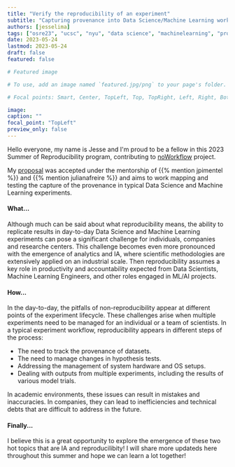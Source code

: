 ```yaml
---
title: "Verify the reproducibility of an experiment"
subtitle: "Capturing provenance into Data Science/Machine Learning workflows" 
authors: [jesselima]
tags: ["osre23", "ucsc", "nyu", "data science", "machinelearning", "provenance", "reproducibility"]
date: 2023-05-24
lastmod: 2023-05-24
draft: false
featured: false

# Featured image

# To use, add an image named `featured.jpg/png` to your page's folder.

# Focal points: Smart, Center, TopLeft, Top, TopRight, Left, Right, BottomLeft, Bottom, BottomRight.

image:
caption: ""
focal_point: "TopLeft"
preview_only: false
---
```



Hello everyone, 
my name is Jesse and I'm proud to be a fellow in this 2023 Summer of Reproducibility program, contributing to [noWorkflow](/project/osre23/nyu/noworkflow) project. 


My [proposal](https://docs.google.com/document/d/1YMtPjZXcgt5eplyxIgQE8IBpQIiRlB9eqVSQiIPhXNU/edit?usp=sharing) was accepted  under the mentorship of {{% mention jpimentel %}} and {{% mention julianafreire %}} and aims to 
work mapping and testing the capture of the provenance in typical Data Science and Machine Learning experiments.  


#### What...
Although much can be said about what reproducibility means, the ability to replicate results in day-to-day Data Science and Machine Learning experiments can pose a significant challenge for individuals, companies and researche centers. This challenge becomes even more pronounced with the emergence of analytics and IA, where scientific methodologies are extensively applied on an industrial scale. Then reproducibility  assumes a key role in productivity and accountability expected from Data Scientists, Machine Learning Engineers, and other roles engaged in ML/AI projects.

#### How...
In the day-to-day, the pitfalls of non-reproducibility appear at different points of the experiment lifecycle. These challenges arise when multiple experiments need to be managed for an individual or a team of scientists. In a typical experiment workflow, reproducibility appears in different steps of the process:

- The need to track the provenance of datasets.
- The need to manage changes in hypothesis tests.
- Addressing the management of system hardware and OS setups.
- Dealing with outputs from multiple experiments, including the results of various model trials.

In academic environments, these issues can result in mistakes and inaccuracies. In companies, they can lead to inefficiencies and technical debts that are difficult to address in the future.

#### Finally...
I believe this is a great opportunity to explore the emergence of these two hot topics that are IA and reproducilibity! I will share more updateds here throughout this summer and hope we can learn a lot together!
